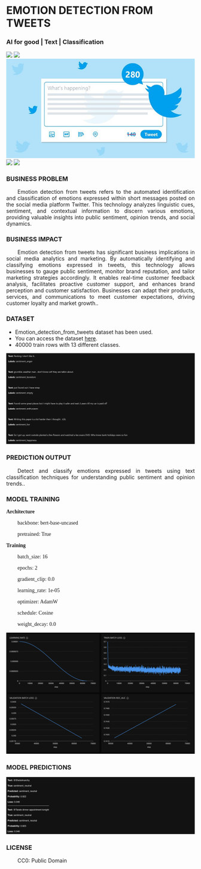 # EMOTION DETECTION FROM TWEETS
### AI for good | Text | Classification

![](https://github.com/h2oai/HT-Catalog/blob/1432be958ab3f41b67c57c241b946b4a3d4699e1/Assets/DL_Models/77_emotion_detection_from_tweets/cover.png)
![](https://github.com/h2oai/HT-Catalog/blob/1432be958ab3f41b67c57c241b946b4a3d4699e1/Assets/DL_Models/77_emotion_detection_from_tweets/cover.jpg)
![](https://github.com/h2oai/HT-Catalog/blob/1432be958ab3f41b67c57c241b946b4a3d4699e1/Assets/DL_Models/77_emotion_detection_from_tweets/cover.jpeg)
![](https://github.com/h2oai/HT-Catalog/blob/1432be958ab3f41b67c57c241b946b4a3d4699e1/Assets/DL_Models/77_emotion_detection_from_tweets/cover.webp)
![](https://github.com/h2oai/HT-Catalog/blob/1432be958ab3f41b67c57c241b946b4a3d4699e1/Assets/DL_Models/77_emotion_detection_from_tweets/cover)

### BUSINESS PROBLEM
<p style='text-align: justify; text-indent: 30px;'>Emotion detection from tweets refers to the automated identification and classification of emotions expressed within short messages posted on the social media platform Twitter. This technology analyzes linguistic cues, sentiment, and contextual information to discern various emotions, providing valuable insights into public sentiment, opinion trends, and social dynamics.</p>

### BUSINESS IMPACT
<p style='text-align: justify; text-indent: 30px;'>Emotion detection from tweets has significant business implications in social media analytics and marketing. By automatically identifying and classifying emotions expressed in tweets, this technology allows businesses to gauge public sentiment, monitor brand reputation, and tailor marketing strategies accordingly. It enables real-time customer feedback analysis, facilitates proactive customer support, and enhances brand perception and customer satisfaction. Businesses can adapt their products, services, and communications to meet customer expectations, driving customer loyalty and market growth..</p>

### DATASET
- Emotion_detection_from_tweets dataset has been used.
- You can access the dataset [here](s3://apac-cds/ht_datasets/text_classification/tweet_emotions.csv).
- 40000 train rows with 13 different classes.

![train data](https://github.com/h2oai/HT-Catalog/blob/1432be958ab3f41b67c57c241b946b4a3d4699e1/Assets/DL_Models/77_emotion_detection_from_tweets/train%20data.png)

### PREDICTION OUTPUT
<p style='text-align: justify; text-indent: 30px;'>Detect and classify emotions expressed in tweets using text classification techniques for understanding public sentiment and opinion trends..</p>

### MODEL TRAINING
<p style='font-family:JackInput Regular;'><b>Architecture</b></p>
<p style='text-align: justify; text-indent: 30px;font-family:JackInput Regular;'>backbone: bert-base-uncased</p>
<p style='text-align: justify; text-indent: 30px;font-family:JackInput Regular;'>pretrained: True</p>

<p style='font-family:JackInput Regular;'><b>Training</b></p>
<p style='text-align: justify; text-indent: 30px;font-family:JackInput Regular;'>batch_size: 16</p>
<p style='text-align: justify; text-indent: 30px;font-family:JackInput Regular;'>epochs: 2</p>
<p style='text-align: justify; text-indent: 30px;font-family:JackInput Regular;'>gradient_clip: 0.0</p>
<p style='text-align: justify; text-indent: 30px;font-family:JackInput Regular;'>learning_rate: 1e-05</p>
<p style='text-align: justify; text-indent: 30px;font-family:JackInput Regular;'>optimizer: AdamW</p>
<p style='text-align: justify; text-indent: 30px;font-family:JackInput Regular;'>schedule: Cosine</p>
<p style='text-align: justify; text-indent: 30px;font-family:JackInput Regular;'>weight_decay: 0.0</p>

![chart](https://github.com/h2oai/HT-Catalog/blob/1432be958ab3f41b67c57c241b946b4a3d4699e1/Assets/DL_Models/77_emotion_detection_from_tweets/chart.png)

### MODEL PREDICTIONS

![Validation Predictions](https://github.com/h2oai/HT-Catalog/blob/1432be958ab3f41b67c57c241b946b4a3d4699e1/Assets/DL_Models/77_emotion_detection_from_tweets/Validation%20Predictions.png)

### LICENSE
<p style='text-align: justify; text-indent: 30px;'>CC0: Public Domain</p>
    